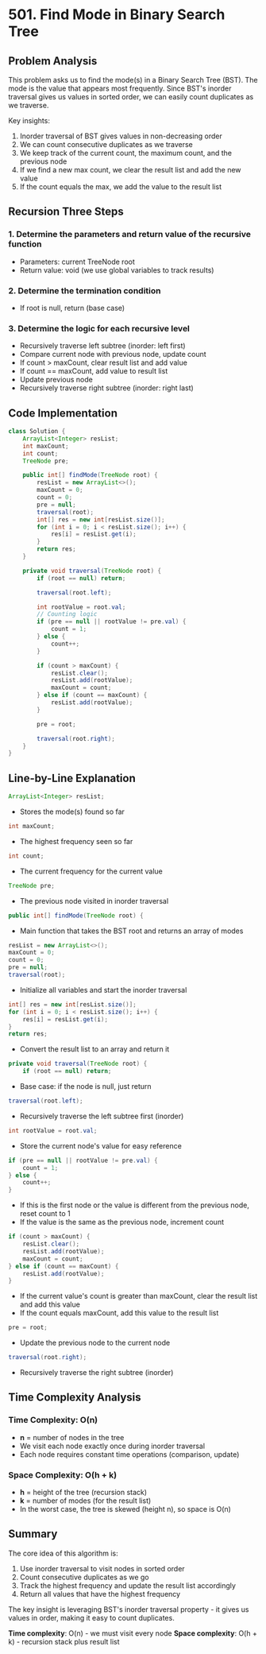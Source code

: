 # 501. Find Mode in Binary Search Tree

## Problem Analysis

This problem asks us to find the mode(s) in a Binary Search Tree (BST). The mode is the value that appears most frequently. Since BST's inorder traversal gives us values in sorted order, we can easily count duplicates as we traverse.

Key insights:
1. Inorder traversal of BST gives values in non-decreasing order
2. We can count consecutive duplicates as we traverse
3. We keep track of the current count, the maximum count, and the previous node
4. If we find a new max count, we clear the result list and add the new value
5. If the count equals the max, we add the value to the result list

## Recursion Three Steps

### 1. Determine the parameters and return value of the recursive function
- Parameters: current TreeNode root
- Return value: void (we use global variables to track results)

### 2. Determine the termination condition
- If root is null, return (base case)

### 3. Determine the logic for each recursive level
- Recursively traverse left subtree (inorder: left first)
- Compare current node with previous node, update count
- If count > maxCount, clear result list and add value
- If count == maxCount, add value to result list
- Update previous node
- Recursively traverse right subtree (inorder: right last)

## Code Implementation

```java
class Solution {
    ArrayList<Integer> resList;
    int maxCount;
    int count;
    TreeNode pre;

    public int[] findMode(TreeNode root) {
        resList = new ArrayList<>();
        maxCount = 0;
        count = 0;
        pre = null;
        traversal(root);
        int[] res = new int[resList.size()];
        for (int i = 0; i < resList.size(); i++) {
            res[i] = resList.get(i);
        }
        return res;
    }

    private void traversal(TreeNode root) {
        if (root == null) return;

        traversal(root.left);

        int rootValue = root.val;
        // Counting logic
        if (pre == null || rootValue != pre.val) {
            count = 1;
        } else {
            count++;
        }

        if (count > maxCount) {
            resList.clear();
            resList.add(rootValue);
            maxCount = count;
        } else if (count == maxCount) {
            resList.add(rootValue);
        }

        pre = root;

        traversal(root.right);
    }
}
```

## Line-by-Line Explanation

```java
ArrayList<Integer> resList;
```
- Stores the mode(s) found so far

```java
int maxCount;
```
- The highest frequency seen so far

```java
int count;
```
- The current frequency for the current value

```java
TreeNode pre;
```
- The previous node visited in inorder traversal

```java
public int[] findMode(TreeNode root) {
```
- Main function that takes the BST root and returns an array of modes

```java
resList = new ArrayList<>();
maxCount = 0;
count = 0;
pre = null;
traversal(root);
```
- Initialize all variables and start the inorder traversal

```java
int[] res = new int[resList.size()];
for (int i = 0; i < resList.size(); i++) {
    res[i] = resList.get(i);
}
return res;
```
- Convert the result list to an array and return it

```java
private void traversal(TreeNode root) {
    if (root == null) return;
```
- Base case: if the node is null, just return

```java
traversal(root.left);
```
- Recursively traverse the left subtree first (inorder)

```java
int rootValue = root.val;
```
- Store the current node's value for easy reference

```java
if (pre == null || rootValue != pre.val) {
    count = 1;
} else {
    count++;
}
```
- If this is the first node or the value is different from the previous node, reset count to 1
- If the value is the same as the previous node, increment count

```java
if (count > maxCount) {
    resList.clear();
    resList.add(rootValue);
    maxCount = count;
} else if (count == maxCount) {
    resList.add(rootValue);
}
```
- If the current value's count is greater than maxCount, clear the result list and add this value
- If the count equals maxCount, add this value to the result list

```java
pre = root;
```
- Update the previous node to the current node

```java
traversal(root.right);
```
- Recursively traverse the right subtree (inorder)

## Time Complexity Analysis

### Time Complexity: O(n)
- **n** = number of nodes in the tree
- We visit each node exactly once during inorder traversal
- Each node requires constant time operations (comparison, update)

### Space Complexity: O(h + k)
- **h** = height of the tree (recursion stack)
- **k** = number of modes (for the result list)
- In the worst case, the tree is skewed (height n), so space is O(n)

## Summary

The core idea of this algorithm is:
1. Use inorder traversal to visit nodes in sorted order
2. Count consecutive duplicates as we go
3. Track the highest frequency and update the result list accordingly
4. Return all values that have the highest frequency

The key insight is leveraging BST's inorder traversal property - it gives us values in order, making it easy to count duplicates.

**Time complexity**: O(n) - we must visit every node
**Space complexity**: O(h + k) - recursion stack plus result list
